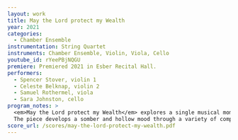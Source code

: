 ```yaml
---
layout: work
title: May the Lord protect my Wealth
year: 2021
categories:
  - Chamber Ensemble
instrumentation: String Quartet
instruments: Chamber Ensemble, Violin, Viola, Cello
youtube_id: rYeePBjNQGU
premiere: Premiered 2021 in Esber Recital Hall.
performers:
  - Spencer Stover, violin 1
  - Celeste Belknap, violin 2
  - Samuel Rothermel, viola
  - Sara Johnston, cello
program_notes: >
  <em>May the Lord protect my Wealth</em> explores a single musical moment.
  The piece develops a somber and hollow mood through a variety of compositional and instrumental techniques.
score_url: /scores/may-the-lord-protect-my-wealth.pdf
---
```

